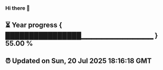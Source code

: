### Hi there 👋
⏳ Year progress { ████████████████▁▁▁▁▁▁▁▁▁▁▁▁▁▁ } 55.00 %
---
⏰ Updated on Sun, 20 Jul 2025 18:16:18 GMT
---
